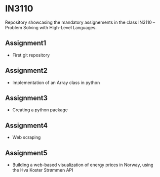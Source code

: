 # IN3110

Repository showcasing the mandatory assignements in the class IN3110 – Problem Solving with High-Level Languages.

## Assignment1
  - First git repository

## Assignment2
  - Implementation of an Array class in python

## Assignment3
  - Creating a python package 

## Assignment4
  - Web scraping

## Assignment5
  - Building a web-based visualization of energy prices in Norway, using the Hva Koster Strømmen API
